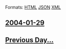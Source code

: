 
Formats: [HTML](2004/01/29/index.html)  [JSON](2004/01/29/index.json)  [XML](2004/01/29/index.xml)  

## [2004-01-29](/news/2004/01/29/index.md)

## [Previous Day...](/news/2004/01/28/index.md)

